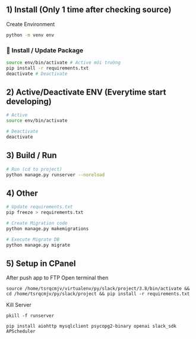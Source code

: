 ## 1) Install (Only 1 time after checking source)

Create Environment

```sh
python -m venv env
```

### 📔 Install / Update Package

```sh
source env/bin/activate # Active môi trường
pip install -r requirements.txt
deactivate # Deactivate
```

## 2) Active/Deactivate ENV (Everytime start developing)

```sh
# Active
source env/bin/activate

# Deactivate
deactivate
```

## 3) Build / Run

```sh
# Run (cd to project)
python manage.py runserver --noreload
```

## 4) Other

```sh
# Update requirements.txt
pip freeze > requirements.txt

# Create Migration code
python manage.py makemigrations

# Execute Migrate DB
python manage.py migrate

```

## 5) Setup in CPanel

After push app to FTP
Open terminal then

```
source /home/tsrqcmjv/virtualenv/py/slack/project/3.8/bin/activate && cd /home/tsrqcmjv/py/slack/project && pip install -r requirements.txt
```

Kill Server

```
pkill -f runserver
```

```
pip install aiohttp mysqlclient psycopg2-binary openai slack_sdk APScheduler

```
